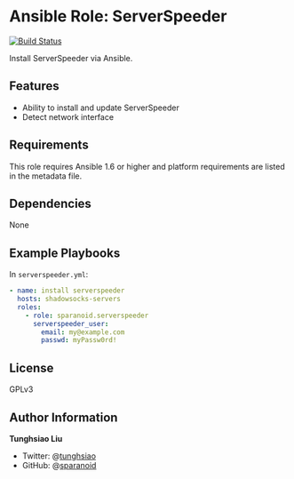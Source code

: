 # Ansible Role: ServerSpeeder

[![Build Status](https://travis-ci.org/sparanoid/ansible-serverspeeder.svg)](https://travis-ci.org/sparanoid/ansible-serverspeeder)

Install ServerSpeeder via Ansible.

## Features

- Ability to install and update ServerSpeeder
- Detect network interface

## Requirements

This role requires Ansible 1.6 or higher and platform requirements are listed in the metadata file.

## Dependencies

None

## Example Playbooks

In `serverspeeder.yml`:

```yaml
- name: install serverspeeder
  hosts: shadowsocks-servers
  roles:
    - role: sparanoid.serverspeeder
      serverspeeder_user:
        email: my@example.com
        passwd: myPassw0rd!
```

## License

GPLv3

## Author Information

**Tunghsiao Liu**

- Twitter: @[tunghsiao](http://twitter.com/tunghsiao)
- GitHub: @[sparanoid](http://github.com/sparanoid)
